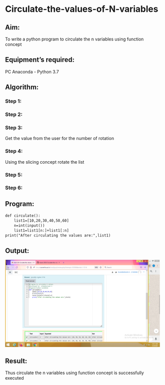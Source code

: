 # Circulate-the-values-of-N-variables
## Aim:
To write a python program to circulate the n variables using function concept
## Equipment’s required:
PC
Anaconda - Python 3.7
## Algorithm: 
### Step 1: 
### Step 2: 
### Step 3: 
Get the value from the user for the number of rotation
### Step 4: 
Using the slicing concept rotate the list

### Step 5: 
### Step 6: 
## Program:
```
def circulate():
    list1=[10,20,30,40,50,60]
    n=int(input())
    list1=list1[n:]+list1[:n]
print("After circulating the values are:",list1)
```
## Output:
![git log](./Screenshot.png)
## Result:
Thus circulate the n variables using function concept is successfully executed
